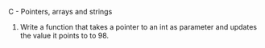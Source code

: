 C - Pointers, arrays and strings
1. Write a function that takes a pointer to an int as parameter and updates the value it points to to 98.
